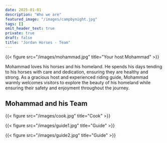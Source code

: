 ```yaml
---
date: 2025-01-01
description: "Who we are"
featured_image: "/images/campbynight.jpg"
tags: []
omit_header_text: true
private: true
draft: false
title: "Jordan Horses - Team"
---
```





{{< figure src="/images/mohammad.jpg" title="Your host Mohammad" >}}


Mohammad loves his horses and his homeland. He spends his days tending to his horses with care and dedication, ensuring they are healthy and strong. As a gracious host and experienced riding guide, Mohammad warmly welcomes visitors to explore the beauty of his homeland while ensuring their safety and enjoyment throughout the journey.

## Mohammad and his Team


{{< figure src="/images/cook.jpg" title="Cook" >}}

{{< figure src="/images/guide1.jpg" title="Guide" >}}

{{< figure src="/images/guide2.jpg" title="Guide" >}}
